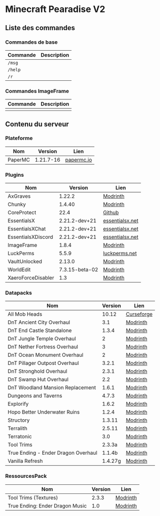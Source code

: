 # Minecraft Pearadise V2 

## Liste des commandes 

### Commandes de base
| Commande  | Description                                     |
| --------- | ----------------------------------------------- |
| `/msg`    |                                                 |
| `/help`   |                                                 |
| `/r`      |                                                 |

### Commandes ImageFrame
| Commande  | Description                                     |
| --------- | ----------------------------------------------- |
|           |                                                 |

## Contenu du serveur

### Plateforme
| Nom     | Version   | Lien                                             |
| ------- | --------- | ------------------------------------------------ |
| PaperMC | 1.21.7-16 | [papermc.io](https://papermc.io/downloads/paper) |

### Plugins 
| Nom                  | Version        | Lien                                                                  |
| -------------------- | -------------- | --------------------------------------------------------------------- |
| AxGraves             | 1.22.2         | [Modrinth](https://modrinth.com/plugin/axgraves)                      |
| Chunky               | 1.4.40         | [Modrinth](https://modrinth.com/plugin/chunky)                        |
| CoreProtect          | 22.4           | [Github](https://github.com/PlayPro/CoreProtect)                      |
| EssentialsX          | 2.21.2-dev+21  | [essentialsx.net](https://essentialsx.net/downloads.html)             |
| EssentialsXChat      | 2.21.2-dev+21  | [essentialsx.net](https://essentialsx.net/downloads.html)             |
| EssentialsXDiscord   | 2.21.2-dev+21  | [essentialsx.net](https://essentialsx.net/downloads.html)             |
| ImageFrame           | 1.8.4          | [Modrinth](https://modrinth.com/plugin/imageframe)                    |
| LuckPerms            | 5.5.9          | [luckperms.net](https://luckperms.net/download)                       |
| VaultUnlocked        | 2.13.0         | [Modrinth](https://modrinth.com/plugin/vaultunlocked)                 |
| WorldEdit            | 7.3.15-beta-02 | [Modrinth](https://modrinth.com/plugin/worldedit)                     |
| XaeroForceDisabler   | 1.3            | [Modrinth](https://modrinth.com/plugin/drqads-xaero-force-disabler)   |

### Datapacks 
| Nom                                   | Version  | Lien                                                                                             |
| ------------------------------------- | -------- | ------------------------------------------------------------------------------------------------ |
| All Mob Heads                         | 10.12    | [Curseforge](https://www.curseforge.com/minecraft/customization/all-mob-heads)                   |
| DnT Ancient City Overhaul             | 3.1      | [Modrinth](https://modrinth.com/datapack/dungeons-and-taverns-ancient-city-overhaul)             |
| DnT End Castle Standalone             | 1.3.4    | [Modrinth](https://modrinth.com/datapack/dungeons-and-taverns-end-castle-standalone)             |
| DnT Jungle Temple Overhaul            | 2        | [Modrinth](https://modrinth.com/datapack/dungeons-and-taverns-jungle-temple-overhaul)            |
| DnT Nether Fortress Overhaul          | 3        | [Modrinth](https://modrinth.com/datapack/dungeons-and-taverns-nether-fortress-overhaul)          |
| DnT Ocean Monument Overhaul           | 2        | [Modrinth](https://modrinth.com/datapack/dungeons-and-taverns-ocean-monument-overhaul)           |
| DnT Pillager Outpost Overhaul         | 3.2.1    | [Modrinth](https://modrinth.com/datapack/dungeons-and-taverns-pillager-outpost-overhaul)         |
| DnT Stronghold Overhaul               | 2.3.1    | [Modrinth](https://modrinth.com/datapack/dungeons-and-taverns-stronghold-overhaul)               |
| DnT Swamp Hut Overhaul                | 2.2      | [Modrinth](https://modrinth.com/datapack/dungeons-and-taverns-swamp-hut-overhaul)                |
| DnT Woodland Mansion Replacement      | 1.6.1    | [Modrinth](https://modrinth.com/datapack/dungeons-and-taverns-woodland-mansion-replacement)      |
| Dungeons and Taverns                  | 4.7.3    | [Modrinth](https://modrinth.com/datapack/dungeons-and-taverns)                                   |
| Explorify                             | 1.6.2    | [Modrinth](https://modrinth.com/datapack/explorify)                                              |
| Hopo Better Underwater Ruins          | 1.2.4    | [Modrinth](https://modrinth.com/datapack/hopo-better-underwater-ruins)                           |
| Structory                             | 1.3.11   | [Modrinth](https://modrinth.com/datapack/structory)                                              |
| Terralith                             | 2.5.11   | [Modrinth](https://modrinth.com/datapack/terralith)                                              |
| Terratonic                            | 3.0      | [Modrinth](https://modrinth.com/datapack/terratonic)                                             |
| Tool Trims                            | 2.3.3a   | [Modrinth](https://modrinth.com/datapack/tool-trims)                                             |
| True Ending - Ender Dragon Overhaul   | 1.1.4b   | [Modrinth](https://modrinth.com/datapack/true-ending)                                            |
| Vanilla Refresh                       | 1.4.27g  | [Modrinth](https://modrinth.com/datapack/vanilla-refresh)                                        |

### RessourcesPack
| Nom                             | Version | Lien                                                                         |
| ------------------------------- | ------- | ---------------------------------------------------------------------------- |
| Tool Trims (Textures)           | 2.3.3   | [Modrinth](https://modrinth.com/datapack/tool-trims)                         |
| True Ending: Ender Dragon Music | 1.0     | [Modrinth](https://modrinth.com/resourcepack/true-ending-ender-dragon-music) |
